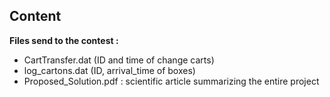 ## Content

**Files send to the contest :** 
- CartTransfer.dat (ID and time of change carts)
- log_cartons.dat (ID, arrival_time of boxes)
- Proposed_Solution.pdf : scientific article summarizing the entire project
